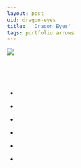 ```yaml
---
layout: post
uid: dragon-eyes
title:  'Dragon Eyes'
tags: portfolio arrows
---
```


<div class="projects clearfix">
 <a href="{{ site.url }}/images/portfolio/dragon-eyes/dragon_eyes.jpg">
  <img src = "{{ site.url }}/images/portfolio/dragon-eyes/dragon_eyes.jpg">
 </a>
</div>
<br>

<div class="sqs-html-content">
 <p class="" style="white-space:pre-wrap;">
 </p>
</div>


<ul class="projects clearfix">
  <li>
    <div class="project" style='background-image: url({{ site.url }}/images/portfolio/dragon-eyes/IMG_20180313_131543.jpg)'>
      <a class="cover" href="{{ site.url }}/images/portfolio/dragon-eyes/IMG_20180313_131543.jpg"></a>
    </div>
  </li>
  <li>
    <div class="project" style='background-image: url({{ site.url }}/images/portfolio/dragon-eyes/dragon_eyes.jpg)'>
      <a class="cover" href="{{ site.url }}/images/portfolio/dragon-eyes/dragon_eyes.jpg"></a>
    </div>
  </li>
  <li>
    <div class="project" style='background-image: url({{ site.url }}/images/portfolio/dragon-eyes/IMG_20180313_131453.jpg)'>
      <a class="cover" href="{{ site.url }}/images/portfolio/dragon-eyes/IMG_20180313_131453.jpg"></a>
    </div>
  </li>
  <li>
    <div class="project" style='background-image: url({{ site.url }}/images/portfolio/dragon-eyes/IMG_20180313_131537.jpg)'>
      <a class="cover" href="{{ site.url }}/images/portfolio/dragon-eyes/IMG_20180313_131537.jpg"></a>
    </div>
  </li>
  <li>
    <div class="project" style='background-image: url({{ site.url }}/images/portfolio/dragon-eyes/IMG_20180313_131430.jpg)'>
      <a class="cover" href="{{ site.url }}/images/portfolio/dragon-eyes/IMG_20180313_131430.jpg"></a>
    </div>
  </li>
  <li>
    <div class="project" style='background-image: url({{ site.url }}/images/portfolio/dragon-eyes/IMG_20180312_191442.jpg)'>
      <a class="cover" href="{{ site.url }}/images/portfolio/dragon-eyes/IMG_20180312_191442.jpg"></a>
    </div>
  </li>
</ul>
<br>
<br>

